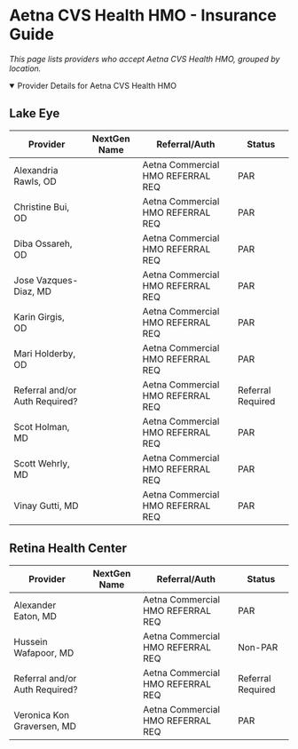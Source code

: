 # Aetna CVS Health HMO - Insurance Guide

*This page lists providers who accept Aetna CVS Health HMO, grouped by location.*

<details open><summary>Provider Details for Aetna CVS Health HMO</summary>

## Lake Eye 

| Provider | NextGen Name | Referral/Auth | Status |
|----------|-------------|--------------|--------|
| Alexandria Rawls, OD |  | Aetna Commercial HMO REFERRAL REQ | PAR |
| Christine Bui, OD |  | Aetna Commercial HMO REFERRAL REQ | PAR |
| Diba Ossareh, OD |  | Aetna Commercial HMO REFERRAL REQ | PAR |
| Jose Vazques-Diaz, MD |  | Aetna Commercial HMO REFERRAL REQ | PAR |
| Karin Girgis, OD |  | Aetna Commercial HMO REFERRAL REQ | PAR |
| Mari Holderby, OD |  | Aetna Commercial HMO REFERRAL REQ | PAR |
| Referral and/or Auth Required? |  | Aetna Commercial HMO REFERRAL REQ | Referral Required |
| Scot Holman, MD |  | Aetna Commercial HMO REFERRAL REQ | PAR |
| Scott Wehrly, MD |  | Aetna Commercial HMO REFERRAL REQ | PAR |
| Vinay Gutti, MD |  | Aetna Commercial HMO REFERRAL REQ | PAR |

## Retina Health Center

| Provider | NextGen Name | Referral/Auth | Status |
|----------|-------------|--------------|--------|
| Alexander Eaton, MD |  | Aetna Commercial HMO REFERRAL REQ | PAR |
| Hussein Wafapoor, MD |  | Aetna Commercial HMO REFERRAL REQ | Non-PAR |
| Referral and/or Auth Required? |  | Aetna Commercial HMO REFERRAL REQ | Referral Required |
| Veronica Kon Graversen, MD |  | Aetna Commercial HMO REFERRAL REQ | PAR |

</details>

